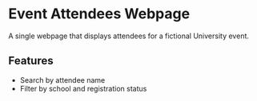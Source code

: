 # Event Attendees Webpage
A single webpage that displays attendees for a fictional University event.

## Features
- Search by attendee name
- Filter by school and registration status